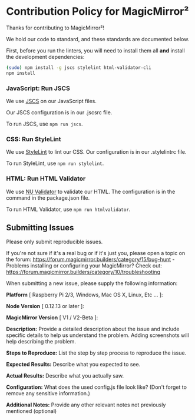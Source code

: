 Contribution Policy for MagicMirror²
====================================

Thanks for contributing to MagicMirror²!

We hold our code to standard, and these standards are documented below. 

First, before you run the linters, you will need to install them all **and** install the development dependencies:

```bash
(sudo) npm install -g jscs stylelint html-validator-cli
npm install
```

### JavaScript: Run JSCS

We use [JSCS](http://jscs.info) on our JavaScript files.

Our JSCS configuration is in our .jscsrc file.

To run JSCS, use `npm run jscs`.

### CSS: Run StyleLint

We use [StyleLint](http://stylelint.io) to lint our CSS. Our configuration is in our .stylelintrc file.

To run StyleLint, use `npm run stylelint`.

### HTML: Run HTML Validator

We use [NU Validator](https://validator.w3.org/nu) to validate our HTML. The configuration is in the command in the package.json file.

To run HTML Validator, use `npm run htmlvalidator`.

## Submitting Issues

Please only submit reproducible issues. 

If you're not sure if it's a real bug or if it's just you, please open a topic on the forum: https://forum.magicmirror.builders/category/15/bug-hunt - Problems installing or configuring your MagicMirror? Check out: https://forum.magicmirror.builders/category/10/troubleshooting

When submitting a new issue, please supply the following information:

**Platform** [ Raspberry Pi 2/3, Windows, Mac OS X, Linux, Etc ... ]:

**Node Version** [ 0.12.13 or later ]:

**MagicMirror Version** [ V1 / V2-Beta ]:

**Description:** Provide a detailed description about the issue and include specific details to help us understand the problem. Adding screenshots will help describing the problem.

**Steps to Reproduce:** List the step by step process to reproduce the issue.

**Expected Results:** Describe what you expected to see.

**Actual Results:** Describe what you actually saw.

**Configuration:** What does the used config.js file look like? (Don't forget to remove any sensitive information.)

**Additional Notes:** Provide any other relevant notes not previously mentioned (optional)
